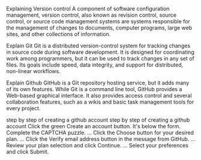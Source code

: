Explaining Version control
A component of software configuration management, version control, also known as revision control, source control, or source code management systems are systems responsible for the management of changes to documents, computer programs, large web sites, and other collections of information.

Explain Git 
Git is a distributed version-control system for tracking changes in source code during software development. It is designed for coordinating work among programmers, but it can be used to track changes in any set of files. Its goals include speed, data integrity, and support for distributed, non-linear workflows.


Explain Github
GitHub is a Git repository hosting service, but it adds many of its own features. While Git is a command line tool, GitHub provides a Web-based graphical interface. It also provides access control and several collaboration features, such as a wikis and basic task management tools for every project.


step by step of creating a github account
step by step of creating a github account
Click the green Create an account button. It's below the form.
Complete the CAPTCHA puzzle. ...
Click the Choose button for your desired plan. ...
Click the Verify email address button in the message from GitHub. ...
Review your plan selection and click Continue. ...
Select your preferences and click Submit.